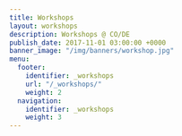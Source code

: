 ```yaml
---
title: Workshops
layout: workshops
description: Workshops @ CO/DE
publish_date: 2017-11-01 03:00:00 +0000
banner_image: "/img/banners/workshop.jpg"
menu:
  footer:
    identifier: _workshops
    url: "/_workshops/"
    weight: 2
  navigation:
    identifier: _workshops
    weight: 3
---
```

